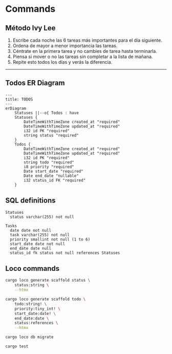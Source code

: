 # Commands

## Método Ivy Lee

1. Escribe cada noche las 6 tareas más importantes para el día siguiente.
2. Ordena de mayor a menor importancia las tareas.
3. Céntrate en la primera tarea y no cambies de tarea hasta terminarla.
4. Piensa si mover o no las tareas sin completar a la lista de mañana.
5. Repite esto todos los días y verás la diferencia.

---

## Todos ER Diagram

```mermaid
---
title: TODOS
---
erDiagram
    Statuses ||--o{ Todos : have
    Statuses {
        DateTimeWithTimeZone created_at "required"
        DateTimeWithTimeZone updated_at "required"
        i32 id PK "required"
        string status "required"
    }
    Todos {
        DateTimeWithTimeZone created_at "required"
        DateTimeWithTimeZone updated_at "required"
        i32 id PK "required"
        string todo "required"
        i8 priority "required"
        Date start_date "required"
        Date end_date "nullable"
        i32 status_id FK "required"
    }
````

## SQL definitions

```text
Statuses
  status varchar(255) not null

Tasks
  date date not null
  task varchar(255) not null
  priority smallint not null (1 to 6)
  start_date date not null
  end_date date null
  status_id fk status not null references Statuses
```

## Loco commands

```bash
cargo loco generate scaffold status \
    status:string \
    --htmx

cargo loco generate scaffold todo \
    todo:string! \
    priority:tiny_int! \
    start_date:date! \
    end_date:date \
    status:references \
    --htmx

cargo loco db migrate

cargo test
```
